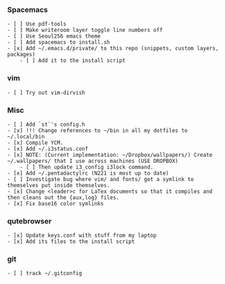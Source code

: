 ### Spacemacs ###
	- [ ] Use pdf-tools
	- [ ] Make writeroom layer toggle line numbers off
	- [ ] Use Seoul256 emacs theme
	- [ ] Add spacemacs to install.sh
	- [x] Add ~/.emacs.d/private/ to this repo (snippets, custom layers, packages)
		- [ ] Add it to the install script

### vim ###
	- [ ] Try out vim-dirvish
    
### Misc ###
	- [ ] Add `st`'s config.h
	- [x] !!! Change references to ~/bin in all my dotfiles to ~/.local/bin
	- [x] Compile YCM.
	- [x] Add ~/.i3status.conf
	- [x] NOTE: (Current implementation: ~/Dropbox/wallpapers/) Create ~/.wallpapers/ that I use across machines (USE DROPBOX)
		- [ ] Then update i3_config i3lock command.
	- [x] Add ~/.pentadactylrc (N221 is most up to date)
	- [ ] Investigate bug where vim/ and fonts/ get a symlink to themselves put inside themselves.
	- [x] Change <leader>c for LaTex documents so that it compiles and then cleans out the {aux,log} files.
	- [x] Fix base16 color symlinks

### qutebrowser ###
	- [x] Update keys.conf with stuff from my laptop
	- [x] Add its files to the install script

### git ###
	- [ ] track ~/.gitconfig

